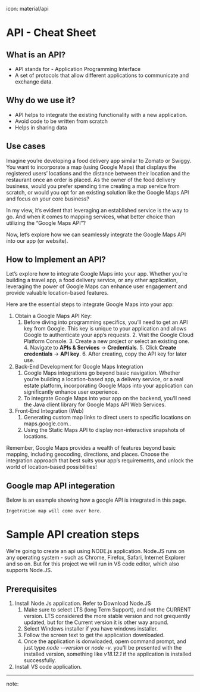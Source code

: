 icon: material/api

# API - Cheat Sheet

## What is an API?

- API stands for - Application Programming Interface
- A set of protocols that allow different applications to communicate and exchange data.

## Why do we use it?

- API helps to integrate the existing functionality with a new application.
- Avoid code to be written from scratch
- Helps in sharing data

## Use cases

Imagine you’re developing a food delivery app similar to Zomato or Swiggy. You want to incorporate a map (using Google Maps) that displays the registered users’ locations and the distance between their location and the restaurant once an order is placed. As the owner of the food delivery business, would you prefer spending time creating a map service from scratch, or would you opt for an existing solution like the Google Maps API and focus on your core business?

In my view, it’s evident that leveraging an established service is the way to go. And when it comes to mapping services, what better choice than utilizing the “Google Maps API”?

Now, let’s explore how we can seamlessly integrate the Google Maps API into our app (or website).

## How to Implement an API?

Let’s explore how to integrate Google Maps into your app. Whether you’re building a travel app, a food delivery service, or any other application, leveraging the power of Google Maps can enhance user engagement and provide valuable location-based features.

Here are the essential steps to integrate Google Maps into your app:

1.  Obtain a Google Maps API Key:
    1. Before diving into programming specifics, you’ll need to get an API key from Google. This key is unique to your application and allows Google to authenticate your app’s requests. 2. Visit the Google Cloud Platform Console. 3. Create a new project or select an existing one. 4. Navigate to **APIs & Services** -> **Credentials**. 5. Click **Create credentials** -> **API key**. 6. After creating, copy the API key for later use.
2.  Back-End Development for Google Maps Integration
    1.  Google Maps integrations go beyond basic navigation. Whether you’re building a location-based app, a delivery service, or a real estate platform, incorporating Google Maps into your application can significantly enhance user experience.
    2.  To integrate Google Maps into your app on the backend, you’ll need the Java client library for Google Maps API Web Services.
3.  Front-End Integration (Web)
    1.  Generating custom map links to direct users to specific locations on maps.google.com..
    2.  Using the Static Maps API to display non-interactive snapshots of locations.

Remember, Google Maps provides a wealth of features beyond basic mapping, including geocoding, directions, and places. Choose the integration approach that best suits your app’s requirements, and unlock the world of location-based possibilities!

## Google map API integeration

Below is an example showing how a google API is integrated in this page.

```
Ingetration map will come over here.
```

# Sample API creation steps

We're going to create an api using NODE.js application. Node.JS runs on any operating system - such as Chrome, Firefox, Safari, Internet Explorer and so on. But for this project we will run in VS code editor, which also supports Node.JS.

## Prerequisites

1.  Install Node.Js application. Refer to Download Node.JS
    1.  Make sure to select LTS (long Term Support), and not the CURRENT version. LTS considered the more stable version and not grequently updated, but for the Current version it is other way around.
    2.  Select Windows installer if you have windows installer.
    3.  Follow the screen text to get the application downloaded.
    4.  Once the application is donwloaded, opem command prompt, and just type <em>node --version</em> or <em>node -v</em>. you'll be presented with the installed version, something like <em>v18.12.1</em> if the application is installed successfully.
2.  Install VS code application.

---

note:
